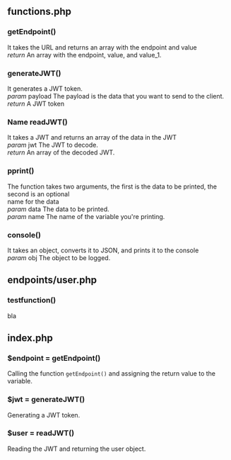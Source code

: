  
 
## functions.php

### getEndpoint()  
It takes the URL and returns an array with the endpoint and value  
*return* An array with the endpoint, value, and value_1.  

### generateJWT()  
It generates a JWT token.  
*param* payload The payload is the data that you want to send to the client.  
*return* A JWT token  

### Name readJWT()  
It takes a JWT and returns an array of the data in the JWT  
*param* jwt The JWT to decode.  
*return* An array of the decoded JWT.  

### pprint()  
The function takes two arguments, the first is the data to be printed, the second is an optional  
name for the data  
*param* data The data to be printed.  
*param* name The name of the variable you're printing.  

### console()  
It takes an object, converts it to JSON, and prints it to the console  
*param* obj The object to be logged.  
 
 
## endpoints/user.php

### testfunction()  
bla  
 
 
## index.php

### $endpoint = getEndpoint()  
Calling the function `getEndpoint()` and assigning the return value to the variable.  

### $jwt = generateJWT()  
Generating a JWT token.  

### $user = readJWT()  
Reading the JWT and returning the user object.  
